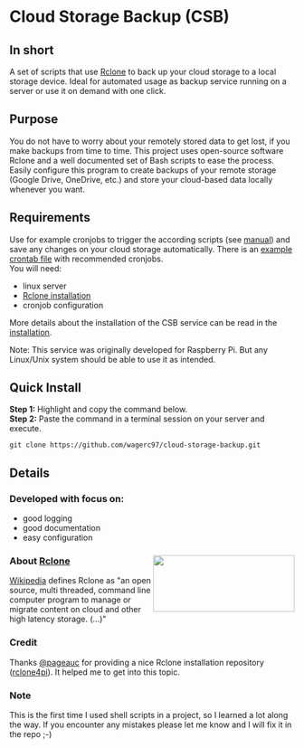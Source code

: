 # Cloud Storage Backup (CSB)
## In short
A set of scripts that use [Rclone](https://rclone.org/) to back up your cloud storage to a local storage device. 
Ideal for automated usage as backup service running on a server or use it on demand with one click.

## Purpose
You do not have to worry about your remotely stored data to get lost, if you make backups from time to time. 
This project uses open-source software Rclone and a well documented set of Bash scripts to ease the process.  
Easily configure this program to create backups of your remote storage (Google Drive, OneDrive, etc.) and store your cloud-based data locally whenever you want.  

## Requirements
Use for example cronjobs to trigger the according scripts (see [manual](/howto/MANUAL.txt)) and save any changes on your cloud storage automatically. 
There is an [example crontab file](/src/maintenance/example-crontab.txt) with recommended cronjobs.  
You will need: 
- linux server
- [Rclone installation](https://rclone.org/downloads/)
- cronjob configuration

More details about the installation of the CSB service can be read in the [installation](/howto/INSTALLATION.txt).

Note: This service was originally developed for Raspberry Pi. But any Linux/Unix system should be able to use it as intended.

## Quick Install
__Step 1:__ Highlight and copy the command below.  
__Step 2:__ Paste the command in a terminal session on your server and execute.  

``git clone https://github.com/wagerc97/cloud-storage-backup.git``

## Details
### Developed with focus on:
- good logging
- good documentation
- easy configuration

### About [Rclone](https://rclone.org/#about) <img align="right" src="https://rclone.org/img/logo_on_light__horizontal_color.svg" width="250" height="100" >

[Wikipedia](https://en.wikipedia.org/wiki/Rclone) defines Rclone as "an open source, multi threaded, command line computer program to manage or migrate content on cloud and other high latency storage. (...)"  

### Credit
Thanks [@pageauc](https://github.com/pageauc) for providing a nice Rclone installation repository ([rclone4pi](https://github.com/pageauc/rclone4pi)). It helped me to get into this topic. 

### Note 
This is the first time I used shell scripts in a project, so I learned a lot along the way. If you encounter any mistakes please let me know and I will fix it in the repo ;-)
